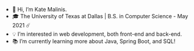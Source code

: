 - 👋  Hi, I’m Kate Malinis. 
- 🎓  The University of Texas at Dallas | B.S. in Computer Science - May 2021 ☄️
- 💡  I’m interested in web development, both front-end and back-end.
- 📚  I’m currently learning more about Java, Spring Boot, and SQL!


<!---
kgmalinis/kgmalinis is a ✨ special ✨ repository because its `README.md` (this file) appears on your GitHub profile.
You can click the Preview link to take a look at your changes.
--->
